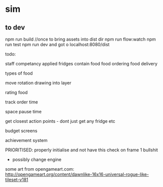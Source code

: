 # sim

## to dev

npm run build //once to bring assets into dist dir
npm run flow:watch
npm run test
npm run dev
and got o localhost:8080/dist


todo:

staff competancy applied
fridges contain food
food ordering
food delivery

types of food


move rotation drawing into layer

rating food

track order time

space pause time

get closest action points - dont just get any fridge etc

budget screens


achievement system


PRIORITISED:
properly initialise and not have this check on frame 1 bullshit
 - possibly change engine



some art from opengameart.com:
http://opengameart.org/content/dawnlike-16x16-universal-rogue-like-tileset-v181

